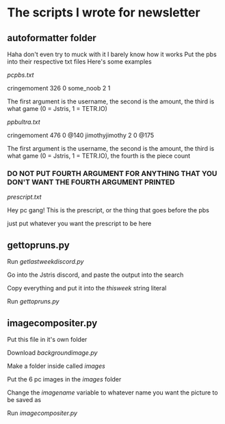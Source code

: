 # The scripts I wrote for newsletter

## autoformatter folder

Haha don't even try to muck with it I barely know how it works
Put the pbs into their respective txt files
Here's some examples

*pcpbs.txt*

cringemoment 326 0
some_noob 2 1


The first argument is the username, the second is the amount, the third is what game (0 = Jstris, 1 = TETR.IO)

*ppbultra.txt*

cringemoment 476 0 @140
jimothyjimothy 2 0 @175

The first argument is the username, the second is the amount, the third is what game (0 = Jstris, 1 = TETR.IO), the fourth is the piece count
### DO NOT PUT FOURTH ARGUMENT FOR ANYTHING THAT YOU DON'T WANT THE FOURTH ARGUMENT PRINTED

*prescript.txt*

Hey pc gang! This is the prescript, or the thing that goes before the pbs


just put whatever you want the prescript to be here

## gettopruns.py

Run *getlastweekdiscord.py*

Go into the Jstris discord, and paste the output into the search

Copy everything and put it into the *thisweek* string literal

Run *gettopruns.py*

## imagecompositer.py

Put this file in it's own folder

Download *backgroundimage.py*

Make a folder inside called *images*

Put the 6 pc images in the *images* folder

Change the *imagename* variable to whatever name you want the picture to be saved as

Run *imagecompositer.py*

